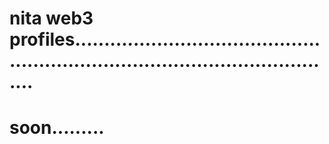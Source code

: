 # nita web3 profiles...................................................................................................
# soon.........
